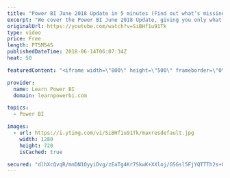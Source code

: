 ```yaml
---
title: "Power BI June 2018 Update in 5 minutes (Find out what’s missing in this update!)"
excerpt: "We cover the Power BI June 2018 Update, giving you only what you need to know in about 5 minutes or so :-) The biggest news with this update may actually be what’s missing from this update. Find out, when you watch this video. ---------------------------------------------------------------------------------------------------"
originalUrl: https://youtube.com/watch?v=SiBHf1u91Tk
type: video
price: Free
length: PT5M54S
publishedDateTime: 2018-06-14T06:07:34Z
heat: 50

featuredContent: "<iframe width=\"800\" height=\"500\" frameborder=\"0\" src=\"https://www.youtube.com/embed/SiBHf1u91Tk\" allow=\"accelerometer; autoplay; encrypted-media; gyroscope; picture-in-picture\" allowfullscreen></iframe>"

provider:
  name: Learn Power BI
  domain: learnpowerbi.com

topics:
  - Power BI

images:
  - url: https://i.ytimg.com/vi/SiBHf1u91Tk/maxresdefault.jpg
    width: 1280
    height: 720
    isCached: true

secured: "dlhXcQvqR/mnDN1OyyiDvg/zEaTg4Kr7SkwK+XXloj/GSGsl5FjYQTTTh2s+8UxKuc7YJEhYnP7pV0HdIJbu9yZ4yh+GFbPmPjqAJK1r3Ao6NpdDoaqn1KXda2rCd5tikrml6n3F5932bACs92AcJ3m09dtbvQ3jb6V92j0GwXBfa57aMEvtFbxza/wK9znODo5BxL2PsdkrqcBXVlBOJSHKj8omcmstoTyZDeQjXvcMq7WaNKejPa/rA505WlRCvmo1IrrRzZXJkYLwFxWu34UksQuV1+HG5pFX8viEDwbTpRuZhG/QdF66Fb41HNH9zS2bcqyOnEx/JlXpTsww9QjcgutPBV3dtZBFFxcylMrrT4aQVQ7cglzZx+pVkAU004XGTvGMzbMRMvRrRsxxuZcYIMkdaMna2mnHLHkjfD0=;f16fbtvU53p9Lf89SEWDjw=="
---
```


